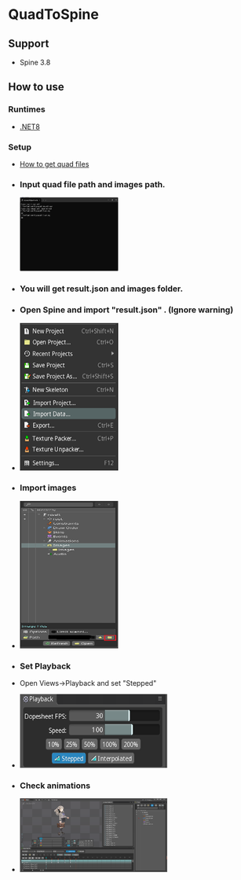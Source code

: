 # **QuadToSpine**

## Support

+ Spine 3.8

## **How to use**

### **Runtimes**

* [.NET8](https://dotnet.microsoft.com/zh-cn/download)

### **Setup**

* [How to get quad files](https://github.com/rufaswan/Web2D_Games/blob/master/docs/psxtools-steps.adoc)

+ ### Input quad file path and images path.
  <img height="150" src="MD/1.png" width="200"/>
+ ### You will get **result.json** and **images** folder.

+ ### Open Spine and import "result.json" . (Ignore warning)

+  <img height="300" src="MD/2.png" width="200"/>

+ ### Import images

+ <img height="300" src="MD/3.png" width="200"/>

+ ### Set Playback
+ Open Views->Playback and set "Stepped"

+ <img height="150" src="MD/5.png" width="300"/>

+ ### Check animations

+ <img height="150" src="MD/4.png" width="300"/>